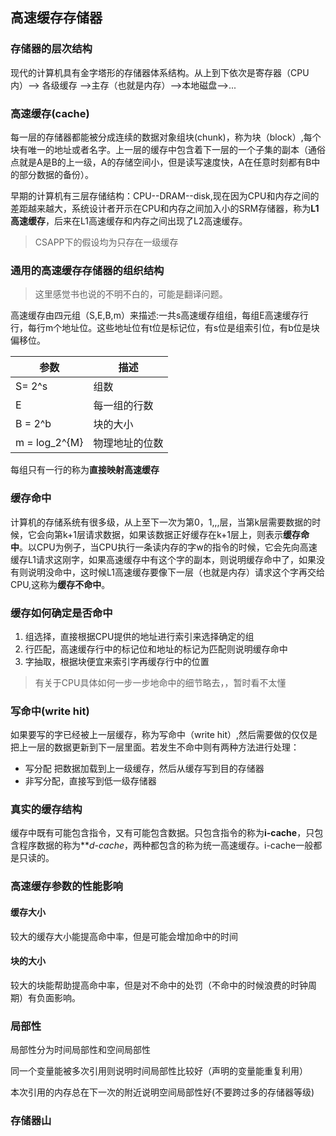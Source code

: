 ## 高速缓存存储器

### 存储器的层次结构

现代的计算机具有金字塔形的存储器体系结构。从上到下依次是寄存器（CPU内）--> 各级缓存 -->主存（也就是内存）-->本地磁盘-->...

### 高速缓存(cache)

每一层的存储器都能被分成连续的数据对象组块(chunk)，称为块（block）,每个块有唯一的地址或者名字。上一层的缓存中包含着下一层的一个子集的副本（通俗点就是A是B的上一级，A的存储空间小，但是读写速度快，A在任意时刻都有B中的部分数据的备份）。

早期的计算机有三层存储结构：CPU--DRAM--disk,现在因为CPU和内存之间的差距越来越大，系统设计者开示在CPU和内存之间加入小的SRM存储器，称为**L1高速缓存**，后来在L1高速缓存和内存之间出现了L2高速缓存。

> CSAPP下的假设均为只存在一级缓存

### 通用的高速缓存存储器的组织结构

> 这里感觉书也说的不明不白的，可能是翻译问题。

高速缓存由四元组（S,E,B,m）来描述:一共s高速缓存组组，每组E高速缓存行行，每行m个地址位。这些地址位有t位是标记位，有s位是组索引位，有b位是块偏移位。

| 参数          | 描述           |
| ------------- | -------------- |
| S= 2^s        | 组数           |
| E             | 每一组的行数   |
| B = 2^b       | 块的大小       |
| m = log_2^{M} | 物理地址的位数 |

每组只有一行的称为**直接映射高速缓存**

### 缓存命中 

计算机的存储系统有很多级，从上至下一次为第0，1,,,层，当第k层需要数据的时候，它会向第k+1层请求数据，如果该数据正好缓存在k+1层上，则表示**缓存命中**。以CPU为例子，当CPU执行一条读内存的字w的指令的时候，它会先向高速缓存L1请求这刚字，如果高速缓存中有这个字的副本，则说明缓存命中了，如果没有则说明没命中，这时候L1高速缓存要像下一层（也就是内存）请求这个字再交给CPU,这称为**缓存不命中**。

### 缓存如何确定是否命中

1. 组选择，直接根据CPU提供的地址进行索引来选择确定的组
2. 行匹配，高速缓存行中的标记位和地址的标记为匹配则说明缓存命中
3. 字抽取，根据块便宜来索引字再缓存行中的位置

> 有关于CPU具体如何一步一步地命中的细节略去，，暂时看不太懂

### 写命中(write hit)

如果要写的字已经被上一层缓存，称为写命中（write hit）,然后需要做的仅仅是把上一层的数据更新到下一层里面。若发生不命中则有两种方法进行处理：

- 写分配  把数据加载到上一级缓存，然后从缓存写到目的存储器
- 非写分配，直接写到低一级存储器

 ### 真实的缓存结构

缓存中既有可能包含指令，又有可能包含数据。只包含指令的称为**i-cache**，只包含程序数据的称为***d-cache*，两种都包含的称为统一高速缓存。i-cache一般都是只读的。

### 高速缓存参数的性能影响

#### 缓存大小

较大的缓存大小能提高命中率，但是可能会增加命中的时间

#### 块的大小

较大的块能帮助提高命中率，但是对不命中的处罚（不命中的时候浪费的时钟周期）有负面影响。

### 局部性

局部性分为时间局部性和空间局部性

同一个变量能被多次引用则说明时间局部性比较好（声明的变量能重复利用）

本次引用的内存总在下一次的附近说明空间局部性好(不要跨过多的存储器等级)

### 存储器山

